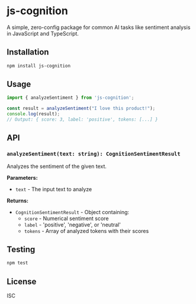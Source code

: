 # js-cognition

A simple, zero-config package for common AI tasks like sentiment analysis in JavaScript and TypeScript.

## Installation

```bash
npm install js-cognition
```

## Usage

```javascript
import { analyzeSentiment } from 'js-cognition';

const result = analyzeSentiment("I love this product!");
console.log(result);
// Output: { score: 3, label: 'positive', tokens: [...] }
```

## API

### `analyzeSentiment(text: string): CognitionSentimentResult`

Analyzes the sentiment of the given text.

**Parameters:**
- `text` - The input text to analyze

**Returns:**
- `CognitionSentimentResult` - Object containing:
  - `score` - Numerical sentiment score
  - `label` - 'positive', 'negative', or 'neutral'
  - `tokens` - Array of analyzed tokens with their scores

## Testing

```bash
npm test
```

## License

ISC
